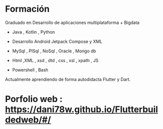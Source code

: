 # Formación
Graduado en Desarrollo de aplicaciones multiplataforma + Bigdata 

- Java , Kotlin , Python 
- Desarrollo Android Jetpack Compose y XML

- MySql , PlSql , NoSql , Oracle , Mongo db
- Html ,XML , xsd , dtd , css , xsl , xpath , JS
- Powershell , Bash 

Actualmente aprendiendo de forma autodidacta Flutter y Dart.

# Porfolio web : https://dani78w.github.io/Flutterbuildedweb/#/

